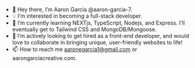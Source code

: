 - 👋 Hey there, I’m Aaron Garcia @aaron-garcia-7.
- 💡 I’m interested in becoming a full-stack developer.
- 🌱 I’m currently learning NEXTjs, TypeScript, Nodejs, and Express. I'll eventually get to Tailwind CSS and MongoDB/Mongoose.
- 💞️ I’m actively looking to get hired as a front-end developer, and would love to collaborate in bringing unique, user-friendly websites to life!
- 📫 How to reach me aaronegarcia1@gmail.com or aarongarciacreative.com.

<!---
aaron-garcia-7/aaron-garcia-7 is a ✨ special ✨ repository because its `README.md` (this file) appears on your GitHub profile.
You can click the Preview link to take a look at your changes.
--->
